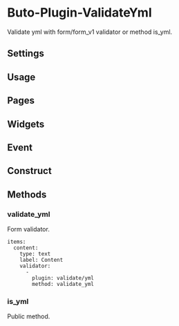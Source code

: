 # Buto-Plugin-ValidateYml

<p>Validate yml with form/form_v1 validator or method is_yml.</p>

<a name="key_0"></a>

## Settings



<a name="key_1"></a>

## Usage



<a name="key_2"></a>

## Pages



<a name="key_3"></a>

## Widgets



<a name="key_4"></a>

## Event



<a name="key_5"></a>

## Construct



<a name="key_6"></a>

## Methods



<a name="key_6_0"></a>

### validate_yml

<p>Form validator.</p>
<pre><code>items:
  content:
    type: text
    label: Content
    validator:
      -
        plugin: validate/yml
        method: validate_yml</code></pre>

<a name="key_6_1"></a>

### is_yml

<p>Public method.</p>

